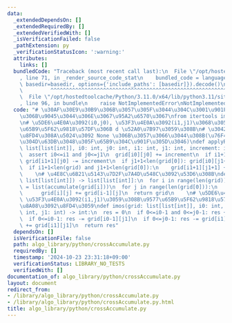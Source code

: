 ```yaml
---
data:
  _extendedDependsOn: []
  _extendedRequiredBy: []
  _extendedVerifiedWith: []
  _isVerificationFailed: false
  _pathExtension: py
  _verificationStatusIcon: ':warning:'
  attributes:
    links: []
  bundledCode: "Traceback (most recent call last):\n  File \"/opt/hostedtoolcache/Python/3.11.0/x64/lib/python3.11/site-packages/onlinejudge_verify/documentation/build.py\"\
    , line 71, in _render_source_code_stat\n    bundled_code = language.bundle(stat.path,\
    \ basedir=basedir, options={'include_paths': [basedir]}).decode()\n          \
    \         ^^^^^^^^^^^^^^^^^^^^^^^^^^^^^^^^^^^^^^^^^^^^^^^^^^^^^^^^^^^^^^^^^^^^^^^^^^^^^^^^^\n\
    \  File \"/opt/hostedtoolcache/Python/3.11.0/x64/lib/python3.11/site-packages/onlinejudge_verify/languages/python.py\"\
    , line 96, in bundle\n    raise NotImplementedError\nNotImplementedError\n"
  code: "# \u30AF\u30E9\u30B9\u306B\u3057\u305F\u3044\u304C\u3001\u901F\u5EA6\u7684\
    \u306B\u9045\u3044\u306E\u3067\u95A2\u6570\u3067\nfrom itertools import accumulate\n\
    \n# \u5DE6\u4E0A\u3092(i0,j0), \u53F3\u4E0A\u3092(i1,j1)\u3068\u3059\u308B\u9577\
    \u65B9\u5F62\u9818\u57DF\u306B d \u52A0\u7B97\u3059\u308B\n# \u3042\u3048\u3066\
    \u8FD4\u308A\u5024\u3092 None \u306B\u3057\u3066\u3044\u308B(\u76F4\u63A5\u66F8\
    \u304D\u63DB\u3048\u305F\u65B9\u304C\u901F\u305D\u3046)\ndef applyRangeAddition(grid:\
    \ list[list[int]], i0: int, j0: int, i1: int, j1: int, increment: int) -> None:\n\
    \  assert i0<=i1 and j0<=j1\n  grid[i0][j0] += increment\n  if i1+1<len(grid):\
    \ grid[i1+1][j0] -= increment\n  if j1+1<len(grid[0]): grid[i0][j1+1] -= increment\n\
    \  if i1+1<len(grid) and j1+1<len(grid[0]):\n    grid[i1+1][j1+1] += increment\n\
    \    \n# \u4E8C\u6B21\u5143\u7D2F\u7A4D\u548C\u3092\u53D6\u308B\ndef crossAccumulate(grid:\
    \ list[list[int]]) -> list[list[int]]:\n  for i in range(len(grid)):\n    grid[i]\
    \ = list(accumulate(grid[i]))\n  for j in range(len(grid[0])):\n    for i in range(1,len(grid)):\n\
    \      grid[i][j] += grid[i-1][j]\n  return grid\n    \n# \u5DE6\u4E0A\u3092(i0,j0),\
    \ \u53F3\u4E0A\u3092(i1,j1)\u3059\u308B\u9577\u65B9\u5F62\u9818\u57DF\u306E\u5408\
    \u8A08\u3092\u8FD4\u3059\ndef imos(grid: list[list[int]], i0: int, j0: int, i1:\
    \ int, j1: int) -> int:\n  res = 0\n  if 0<=i0-1 and 0<=j0-1: res += grid[i0-1][j0-1]\n\
    \  if 0<=i0-1: res -= grid[i0-1][j1]\n  if 0<=j0-1: res -= grid[i1][j0-1]\n  res\
    \ += grid[i1][j1]\n  return res"
  dependsOn: []
  isVerificationFile: false
  path: algo_library/python/crossAccumulate.py
  requiredBy: []
  timestamp: '2024-10-23 23:31:18+09:00'
  verificationStatus: LIBRARY_NO_TESTS
  verifiedWith: []
documentation_of: algo_library/python/crossAccumulate.py
layout: document
redirect_from:
- /library/algo_library/python/crossAccumulate.py
- /library/algo_library/python/crossAccumulate.py.html
title: algo_library/python/crossAccumulate.py
---
```

